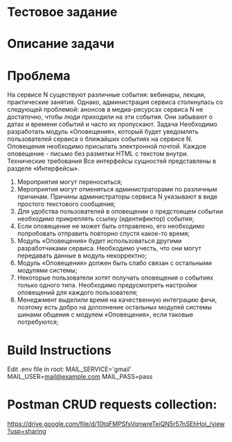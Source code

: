 # Тестовое задание
# Описание задачи
# Проблема
На сервисе N существуют различные события: вебинары, лекции, практические занятия. Однако, администрация сервиса столкнулась со следующей проблемой: анонсов в медиа-ресурсах сервиса N не достаточно, чтобы люди приходили на эти события. Они забывают о датах и времени событий и часто их пропускают.
Задача
Необходимо разработать модуль «Оповещения», который будет уведомлять пользователей сервиса о ближайших событиях на сервисе N. Оповещения необходимо присылать электронной почтой. Каждое оповещение - письмо без разметки HTML с текстом внутри.
Технические требования
Все интерфейсы сущностей представлены в разделе «Интерфейсы».


1. Мероприятия могут переноситься;
2. Мероприятия могут отменяться администраторами по различным причинам. Причины администраторы сервиса N указывают в виде простого текстового сообщения;
3. Для удобства пользователей в оповещении о предстоящем событии необходимо прикреплять ссылку (идентификтор) события;
4. Если оповещение не может быть отправлено, его необходимо попробовать отправить повторно спустя какое-то время;
5. Модуль «Оповещения» будет использоваться другими разработчиками сервиса. Необходимо учесть, что они могут передавать данные в модуль некорректно;
6. Модуль «Оповещения» должен быть слабо связан с остальными модулями системы;
7. Некоторые пользователи хотят получать оповещения о событиях только одного типа. Необходимо предусмотреть настройки оповещений для каждого пользователя;
8. Менеджмент выделили время на качественную интеграцию фичи, поэтому есть добро на дополнение остальных модулей системы шинами общения с модулем «Оповещения», если таковые потребуются;



# Build Instructions
Edit .env file in root:
MAIL_SERVICE='gmail'
MAIL_USER=mail@example.com
MAIL_PASS=pass

# Postman CRUD requests collection:
https://drive.google.com/file/d/10tqFMPSfsVqnwreTeiQN5r57nSEhHoi_/view?usp=sharing
